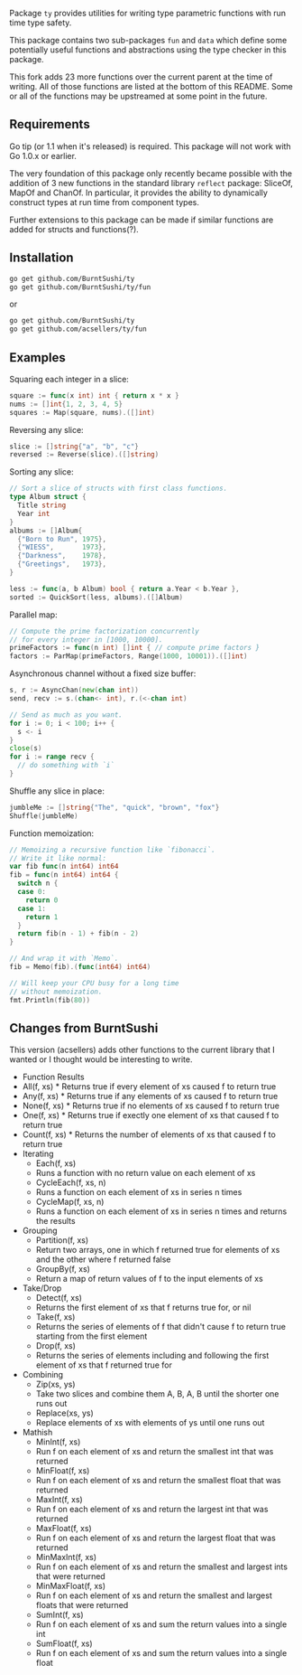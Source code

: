 Package `ty` provides utilities for writing type parametric functions with run
time type safety.

This package contains two sub-packages `fun` and `data` which define some
potentially useful functions and abstractions using the type checker in
this package.

This fork adds 23 more functions over the current parent at the time of writing.
All of those functions are listed at the bottom of this README. Some or all of 
the functions may be upstreamed at some point in the future.

## Requirements

Go tip (or 1.1 when it's released) is required. This package will not work
with Go 1.0.x or earlier.

The very foundation of this package only recently became possible with the
addition of 3 new functions in the standard library `reflect` package:
SliceOf, MapOf and ChanOf. In particular, it provides the ability to
dynamically construct types at run time from component types.

Further extensions to this package can be made if similar functions are added
for structs and functions(?).

## Installation

```bash
go get github.com/BurntSushi/ty
go get github.com/BurntSushi/ty/fun
```

or

```bash
go get github.com/BurntSushi/ty
go get github.com/acsellers/ty/fun
```

## Examples

Squaring each integer in a slice:

```go
square := func(x int) int { return x * x }
nums := []int{1, 2, 3, 4, 5}
squares := Map(square, nums).([]int)
```

Reversing any slice:

```go
slice := []string{"a", "b", "c"}
reversed := Reverse(slice).([]string)
```

Sorting any slice:

```go
// Sort a slice of structs with first class functions.
type Album struct {
  Title string
  Year int
}
albums := []Album{
  {"Born to Run", 1975},
  {"WIESS",       1973},
  {"Darkness",    1978},
  {"Greetings",   1973},
}

less := func(a, b Album) bool { return a.Year < b.Year },
sorted := QuickSort(less, albums).([]Album)
```

Parallel map:

```go
// Compute the prime factorization concurrently
// for every integer in [1000, 10000].
primeFactors := func(n int) []int { // compute prime factors }
factors := ParMap(primeFactors, Range(1000, 10001)).([]int)
```

Asynchronous channel without a fixed size buffer:

```go
s, r := AsyncChan(new(chan int))
send, recv := s.(chan<- int), r.(<-chan int)

// Send as much as you want.
for i := 0; i < 100; i++ {
  s <- i
}
close(s)
for i := range recv {
  // do something with `i`
}
```

Shuffle any slice in place:

```go
jumbleMe := []string{"The", "quick", "brown", "fox"}
Shuffle(jumbleMe)
```

Function memoization:

```go
// Memoizing a recursive function like `fibonacci`.
// Write it like normal:
var fib func(n int64) int64
fib = func(n int64) int64 {
  switch n {
  case 0:
    return 0
  case 1:
    return 1
  }
  return fib(n - 1) + fib(n - 2)
}

// And wrap it with `Memo`.
fib = Memo(fib).(func(int64) int64)

// Will keep your CPU busy for a long time
// without memoization.
fmt.Println(fib(80))
```

## Changes from BurntSushi

This version (acsellers) adds other functions to the current library 
that I wanted or I thought would be interesting to write. 

*  Function Results
  *  All(f, xs)
    * Returns true if every element of xs caused f to return true
  *  Any(f, xs)
    * Returns true if any elements of xs caused f to return true
  *  None(f, xs)
    * Returns true if no elements of xs caused f to return true
  *  One(f, xs)
    * Returns true if exectly one element of xs that caused f to return true
  *  Count(f, xs)
    * Returns the number of elements of xs that caused f to return true
* Iterating
  *  Each(f, xs)
    * Runs a function with no return value on each element of xs
  *  CycleEach(f, xs, n)
    * Runs a function on each element of xs in series n times
  *  CycleMap(f, xs, n)
    * Runs a function on each element of xs in series n times and returns the results
* Grouping
  *  Partition(f, xs)
    * Return two arrays, one in which f returned true for elements of xs and the other where f returned false
  *  GroupBy(f, xs)
    * Return a map of return values of f to the input elements of xs
* Take/Drop
  *  Detect(f, xs)
    * Returns the first element of xs that f returns true for, or nil
  *  Take(f, xs)
    * Returns the series of elements of f that didn't cause f to return true starting from the first element
  *  Drop(f, xs)
    * Returns the series of elements including and following the first element of xs that f returned true for
* Combining
  *  Zip(xs, ys)
    * Take two slices and combine them A, B, A, B until the shorter one runs out
  *  Replace(xs, ys)
    * Replace elements of xs with elements of ys until one runs out
* Mathish
  *  MinInt(f, xs)
    * Run f on each element of xs and return the smallest int that was returned
  *  MinFloat(f, xs)
    * Run f on each element of xs and return the smallest float that was returned
  *  MaxInt(f, xs)
    * Run f on each element of xs and return the largest int that was returned
  *  MaxFloat(f, xs)
    * Run f on each element of xs and return the largest float that was returned
  *  MinMaxInt(f, xs)
    * Run f on each element of xs and return the smallest and largest ints that were returned
  *  MinMaxFloat(f, xs)
    * Run f on each element of xs and return the smallest and largest floats that were returned
  *  SumInt(f, xs)
    * Run f on each element of xs and sum the return values into a single int
  *  SumFloat(f, xs)
    * Run f on each element of xs and sum the return values into a single float
